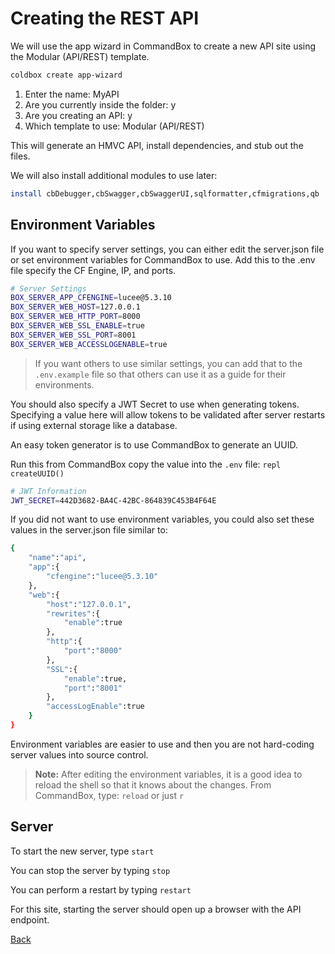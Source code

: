 # Creating the REST API

We will use the app wizard in CommandBox to create a new API site using the Modular (API/REST) template.

```bash
coldbox create app-wizard
```

1. Enter the name: MyAPI
2. Are you currently inside the folder: y
3. Are you creating an API: y
4. Which template to use: Modular (API/REST)

This will generate an HMVC API, install dependencies, and stub out the files.

We will also install additional modules to use later:

```bash
install cbDebugger,cbSwagger,cbSwaggerUI,sqlformatter,cfmigrations,qb
```

## Environment Variables

If you want to specify server settings, you can either edit the server.json file or set environment variables for CommandBox to use. Add this to the .env file specify the CF Engine, IP, and ports.

```bash
# Server Settings
BOX_SERVER_APP_CFENGINE=lucee@5.3.10
BOX_SERVER_WEB_HOST=127.0.0.1
BOX_SERVER_WEB_HTTP_PORT=8000
BOX_SERVER_WEB_SSL_ENABLE=true
BOX_SERVER_WEB_SSL_PORT=8001
BOX_SERVER_WEB_ACCESSLOGENABLE=true
```

> If you want others to use similar settings, you can add that to the `.env.example` file so that others can use it as a guide for their environments.

You should also specify a JWT Secret to use when generating tokens. Specifying a value here will allow tokens to be validated after server restarts if using external storage like a database.

An easy token generator is to use CommandBox to generate an UUID.

Run this from CommandBox copy the value into the `.env` file: `repl createUUID()`

```bash
# JWT Information
JWT_SECRET=442D3682-BA4C-42BC-864839C453B4F64E
```

If you did not want to use environment variables, you could also set these values in the server.json file similar to:

```bash
{
    "name":"api",
    "app":{
        "cfengine":"lucee@5.3.10"
    },
    "web":{
        "host":"127.0.0.1",
        "rewrites":{
            "enable":true
        },
        "http":{
            "port":"8000"
        },
        "SSL":{
            "enable":true,
            "port":"8001"
        },
        "accessLogEnable":true
    }
}
```

Environment variables are easier to use and then you are not hard-coding server values into source control.

> **Note:** After editing the environment variables, it is a good idea to reload the shell so that it knows about the changes. From CommandBox, type: `reload` or just `r`

## Server

To start the new server, type `start`

You can stop the server by typing `stop`

You can perform a restart by typing `restart`

For this site, starting the server should open up a browser with the API endpoint.

[Back](../readMe.md)
